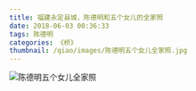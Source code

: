 ```yaml
---
title: 福建永定县城，陈德明和五个女儿的全家照
date: 2018-06-03 00:36:33
tags: 陈德明
categories: 《桥》
thumbnail: /qiao/images/陈德明五个女儿全家照.jpg
---
```



![陈德明五个女儿全家照](/qiao/images/陈德明五个女儿全家照.jpg)